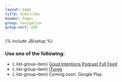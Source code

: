 ```yaml
---
layout: page
title: Subscribe
header: Pages
group: navigation
group-sort: 200
---
```

{% include JB/setup %}

### Use one of the following:

* {:.list-group-item} [Good Intentions Podcast Full Feed](/rss.xml)
* {:.list-group-item} [iTunes](https://itunes.apple.com/us/podcast/the-good-intentions-podcast/id1259006323)
* {:.list-group-item} Coming soon: Google Play
